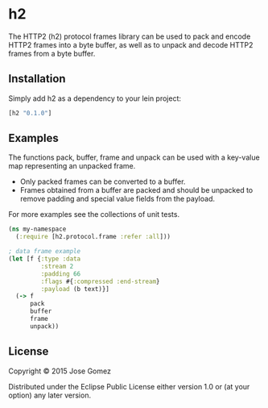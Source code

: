 # h2

The HTTP2 (h2) protocol frames library can be used to pack and encode HTTP2 frames into a byte buffer, as well as to unpack and decode HTTP2 frames from a byte buffer.

## Installation

Simply add h2 as a dependency to your lein project:

```clojure
[h2 "0.1.0"]
```

## Examples

The functions pack, buffer, frame and unpack can be used with a key-value map representing an unpacked frame.

- Only packed frames can be converted to a buffer.
- Frames obtained from a buffer are packed and should be unpacked to remove padding and special value fields from the payload.

For more examples see the collections of unit tests.

```clojure
(ns my-namespace
  (:require [h2.protocol.frame :refer :all]))

; data frame example
(let [f {:type :data
         :stream 2
         :padding 66
         :flags #{:compressed :end-stream}
         :payload (b text)}]
  (-> f
      pack
      buffer
      frame
      unpack))
```

## License

Copyright © 2015 Jose Gomez

Distributed under the Eclipse Public License either version 1.0 or (at
your option) any later version.
